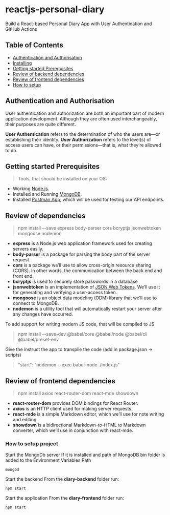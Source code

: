 # reactjs-personal-diary
Build a React-based Personal Diary App with User Authentication and GitHub Actions
## Table of Contents

- [Authentication and Authorisation](#auth)
- [Installing](#install)
- [Getting started Prerequisites](#prereq)
- [Review of backend dependencies](#backend-dependencies)
- [Review of frontend dependencies](#frontend-dependencies)
- [How to setup](#how-to)

## Authentication and Authorisation <a name = "auth"></a>

User authentication and authorization are both an important part of modern application development. Although they are often used interchangeably, their purposes are quite different.

<b>User Authentication</b> refers to the determination of who the users are—or establishing their identity.
<b>User Authorization</b> refers to the level(s) of access users can have, or their permissions—that is, what they’re allowed to do.


## Getting started Prerequisites <a name = "prereq"></a>

> Tools, that should be installed on your OS:
+ Working [Node.js](https://www.sitepoint.com/quick-tip-multiple-versions-node-nvm/).
+ Installed and Running [MongoDB](https://www.sitepoint.com/an-introduction-to-mongodb/).
+ Installed [Postman App](https://www.postman.com/downloads//), which will be used for testing our API endpoints.

## Review of dependencies <a name = "backend-dependencies"></a>

> npm install --save express body-parser cors bcryptjs jsonwebtoken mongoose nodemon

+ <b>express</b> is a Node.js web application framework used for creating servers easily.
+ <b>body-parser</b> is a package for parsing the body part of the server request.
+ <b>cors</b> is a package we’ll use to allow cross-origin resource sharing (CORS). In other words, the communication between the back end and front end.
+ <b>bcryptjs</b> is used to securely store passwords in a database
+ <b>jsonwebtoken</b> is an implementation of [JSON Web Tokens](https://jwt.io/introduction/). We’ll use it for generating and verifying a user-access token.
+ <b>mongoose</b> is an object data modeling (ODM) library that we’ll use to connect to MongoDB.
+ <b>nodemon</b> is a utility tool that will automatically restart your server after any changes have occurred.

To add support for writing modern JS code, that will be compiled to JS
> npm install --save-dev @babel/core @babel/node @babel/cli @babel/preset-env

Give the instruct the app to transpile the code (add in package.json -> scripts)
> "start": "nodemon --exec babel-node ./index.js"

## Review of frontend dependencies <a name = "frontend-dependencies"></a>

> npm install axios react-router-dom react-mde showdown

+ <b>react-router-dom</b> provides DOM bindings for React Router.
+ <b>axios</b> is an HTTP client used for making server requests.
+ <b>react-mde</b> is a simple Markdown editor, which we’ll use for note writing and editing.
+ <b>showdown</b> is a bidirectional Markdown-to-HTML to Markdown converter, which we’ll use in conjunction with react-mde.

### How to setup project <a name = "how-to"></a>

Start the MongoDb server
If it is installed and path of MongoDB bin folder is added to the Environment Variables Path
```
mongod
```

Start the backend
From the  <b>diary-backend</b> folder run:

```
npm start
```

Start the application
From the  <b>diary-frontend</b> folder run:

```
npm start
```
